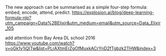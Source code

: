 The new approach can be summarised as a simple four-step formula: embed, encode, attend, predict. 
https://explosion.ai/blog/deep-learning-formula-nlp?utm_campaign=Data%2BElixir&utm_medium=email&utm_source=Data_Elixir_105

add attention from Bay Area DL school 2016
    https://www.youtube.com/watch?v=oGk1v1jQITw&list=PLrAXtmErZgOfMuxkACrYnD2fTgbzk2THW&index=3